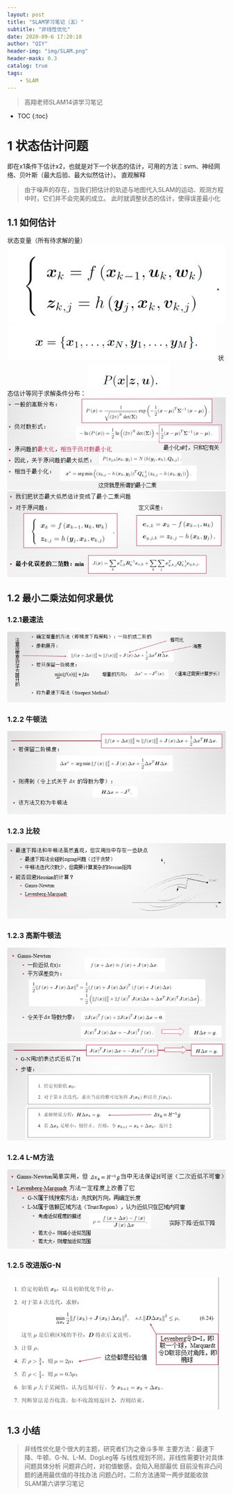 ```yaml
---
layout: post
title: "SLAM学习笔记（五）"
subtitle: "非线性优化"
date: 2020-09-6 17:20:18
author: "QIY"
header-img: "img/SLAM.png"
header-mask: 0.3
catalog: true
tags:
    - SLAM
---
```



> 高翔老师SLAM14讲学习笔记

* TOC
{:toc}

# 1 状态估计问题
即在x1条件下估计x2，也就是对下一个状态的估计，可用的方法：svm、神经网络、贝叶斯（最大后验、最大似然估计）。
直观解释
>   由于噪声的存在，当我们把估计的轨迹与地图代入SLAM的运动、观测方程中时，它们并不会完美的成立。
此时就调整状态的估计，使得误差最小化
## 1.1 如何估计
状态变量（所有待求解的量）
![](/img/in-post/200906_slam5/8eed01e8ecea1434b851365139a7f27c.png)
![](/img/in-post/200906_slam5/8d20875ac116f192fbfba8cc853558bd.png)
状态估计等同于求解条件分布：
![](/img/in-post/200906_slam5/bf1b279cce8378942fc457d91022d6ea.png)
![](/img/in-post/200906_slam5/462023331fe362ee0349fcb4071a5450.png)
![](/img/in-post/200906_slam5/e93991a3c8a25ede3eda2909598e0ea3.png)
## 1.2  最小二乘法如何求最优
### 1.2.1最速法
![](/img/in-post/200906_slam5/4586c533a379f46d32dadaf78caaa7a6.png)
### 1.2.2 牛顿法
![](/img/in-post/200906_slam5/5f8a0a29c99dae7e63e9da583c31686f.png)
### 1.2.3 比较
![](/img/in-post/200906_slam5/b97615746e5371f18a9336964e3edec8.png)
### 1.2.3 高斯牛顿法
![](/img/in-post/200906_slam5/0c4c2f6e41c6d2e5835a3e2c0400fc1e.png)
![](/img/in-post/200906_slam5/00dfce65e7f4918812810845c62ca13a.png)
### 1.2.4 L-M方法
![](/img/in-post/200906_slam5/b3dec5e93e841f3108173f858140da88.png)
### 1.2.5 改进版G-N
![](/img/in-post/200906_slam5/5f4d1fcd4016553e7a7cabb74f248408.png)
## 1.3  小结
>   非线性优化是个很大的主题，研究者们为之奋斗多年
>   主要方法：最速下降、牛顿、G-N、L-M、DogLeg等
与线性规划不同，非线性需要针对具体问题具体分析
>   问题非凸时，对初值敏感，会陷入局部最优
>   目前没有非凸问题的通用最优值的寻找办法
>   问题凸时，二阶方法通常一两步就能收敛
SLAM第六讲学习笔记
